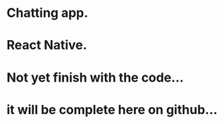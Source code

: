 # Chatting app.

# React Native.

# Not yet finish with the code...

# it will be complete here on github...
